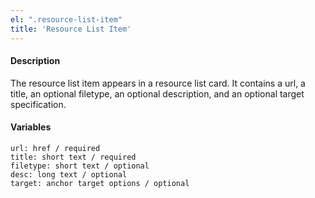 ```yaml
---
el: ".resource-list-item"
title: 'Resource List Item'
---
```

#### Description
The resource list item appears in a resource list card. It contains a url, a title, an optional filetype, an optional description, and an optional target specification.

#### Variables
~~~
url: href / required
title: short text / required
filetype: short text / optional
desc: long text / optional
target: anchor target options / optional
~~~
